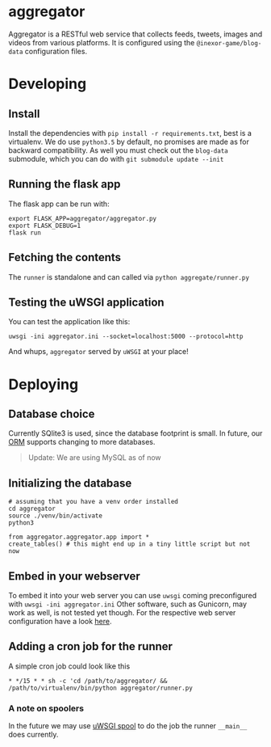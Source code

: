 aggregator
====================
Aggregator is a RESTful web service that collects feeds, tweets, images and videos from various platforms.
It is configured using the `@inexor-game/blog-data` configuration files.

# Developing

## Install
Install the dependencies with `pip install -r requirements.txt`, best is a virtualenv.
We do use `python3.5` by default, no promises are made as for backward compatibility.
As well you must check out the `blog-data` submodule, which you can do with `git submodule update --init`

## Running the flask app
The flask app can be run with:
```
export FLASK_APP=aggregator/aggregator.py
export FLASK_DEBUG=1
flask run
```

## Fetching the contents
The `runner` is standalone and can called via `python aggregate/runner.py`

## Testing the uWSGI application
You can test the application like this:

```
uwsgi -ini aggregator.ini --socket=localhost:5000 --protocol=http
```
And whups, `aggregator` served by `uWSGI` at your place!

# Deploying

## Database choice
Currently SQlite3 is used, since the database footprint is small. In future, our [ORM](http://docs.peewee-orm.com/en/latest/) supports changing to more databases.

> Update: We are using MySQL as of now

## Initializing the database

```
# assuming that you have a venv order installed
cd aggregator
source ./venv/bin/activate
python3 

from aggregator.aggregator.app import *
create_tables() # this might end up in a tiny little script but not now
```

## Embed in your webserver
To embed it into your web server you can use `uwsgi` coming preconfigured with `uwsgi -ini aggregator.ini`
Other software, such as Gunicorn, may work as well, is not tested yet though.
For the respective web server configuration have a look [here](http://flask.pocoo.org/docs/0.12/deploying/uwsgi/).

## Adding a cron job for the runner
A simple cron job could look like this
```
* */15 * * sh -c 'cd /path/to/aggregator/ && /path/to/virtualenv/bin/python aggregator/runner.py
```

### A note on spoolers
In the future we may use [uWSGI spool](https://uwsgi-docs.readthedocs.io/en/latest/Spooler.html) to do the job the runner `__main__` does currently.
